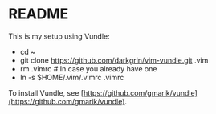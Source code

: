 README
======

This is my setup using Vundle:

- cd ~
- git clone https://github.com/darkgrin/vim-vundle.git .vim
- rm .vimrc # In case you already have one
- ln -s $HOME/.vim/.vimrc .vimrc

To install Vundle, see [https://github.com/gmarik/vundle](https://github.com/gmarik/vundle).
